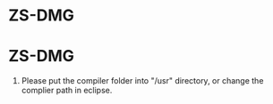 # ZS-DMG
# ZS-DMG

1. Please put the compiler folder into "/usr" directory, or change the complier path in eclipse.
